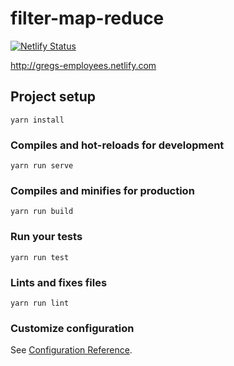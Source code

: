 # filter-map-reduce
[![Netlify Status](https://api.netlify.com/api/v1/badges/06fbc056-8857-4d32-b719-ad46ac0930a4/deploy-status)](https://app.netlify.com/sites/gregs-employees/deploys)

http://gregs-employees.netlify.com

## Project setup
```
yarn install
```

### Compiles and hot-reloads for development
```
yarn run serve
```

### Compiles and minifies for production
```
yarn run build
```

### Run your tests
```
yarn run test
```

### Lints and fixes files
```
yarn run lint
```

### Customize configuration
See [Configuration Reference](https://cli.vuejs.org/config/).
